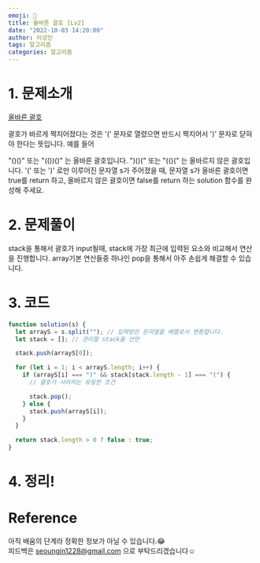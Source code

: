 ```yaml
---
emoji: 📖
title: 올바른 괄호 [Lv2]
date: "2022-10-03 14:20:00"
author: 이성인
tags: 알고리즘
categories: 알고리즘
---
```


# 1. 문제소개

[올바른 괄호](https://school.programmers.co.kr/learn/courses/30/lessons/12909)

괄호가 바르게 짝지어졌다는 것은 '(' 문자로 열렸으면 반드시 짝지어서 ')' 문자로 닫혀야 한다는 뜻입니다. 예를 들어

"()()" 또는 "(())()" 는 올바른 괄호입니다.
")()(" 또는 "(()(" 는 올바르지 않은 괄호입니다.
'(' 또는 ')' 로만 이루어진 문자열 s가 주어졌을 때, 문자열 s가 올바른 괄호이면 true를 return 하고, 올바르지 않은 괄호이면 false를 return 하는 solution 함수를 완성해 주세요.

# 2. 문제풀이

stack을 통해서 괄호가 input될때, stack에 가장 최근에 입력된 요소와 비교해서 연산을 진행합니다.
array기본 연산들중 하나인 pop을 통해서 아주 손쉽게 해결할 수 있습니다.

# 3. 코드

```js
function solution(s) {
  let arrayS = s.split(""); // 입력받은 문자열을 배열로서 변환합니다.
  let stack = []; // 관리할 stack을 선언

  stack.push(arrayS[0]);

  for (let i = 1; i < arrayS.length; i++) {
    if (arrayS[i] === ")" && stack[stack.length - 1] === "(") {
      // 괄호가 사라지는 유일한 조건

      stack.pop();
    } else {
      stack.push(arrayS[i]);
    }
  }

  return stack.length > 0 ? false : true;
}
```

# 4. 정리!

# Reference

아직 배움의 단계라 정확한 정보가 아닐 수 있습니다.😂  
피드백은 seoungin1228@gmail.com 으로 부탁드리겠습니다☺️
